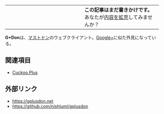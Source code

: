 <div>

<table>
<colgroup>
<col style="width: 50%" />
<col style="width: 50%" />
</colgroup>
<tbody>
<tr class="odd">
<td></td>
<td><strong>この記事はまだ書きかけです。</strong>
<div>
あなたが<a href="https://ja.mstdn.wiki/G%2BDon&amp;action=edit" rel="nofollow">内容を拡充</a>してみませんか？
</div></td>
</tr>
</tbody>
</table>

**G+Don**は、[マストドン](/Mastodon "Mastodon")のウェブクライアント。[Google+](/Google%2B "Google+")に似た外見になっている。

## 関連項目

-   [Cuckoo.Plus](/Cuckoo.Plus "Cuckoo.Plus")

## 外部リンク

-   <a href="https://gplusdon.net" rel="nofollow">https://gplusdon.net</a>
-   <a href="https://github.com/nishlumi/gplusdon" rel="nofollow">https://github.com/nishlumi/gplusdon</a>

</div>
